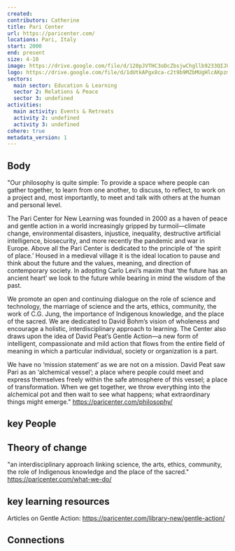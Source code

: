 ```yaml
---
created:
contributors: Catherine
title: Pari Center
url: https://paricenter.com/
locations: Pari, Italy
start: 2000
end: present
size: 4-10
image: https://drive.google.com/file/d/120pJVTHC3oDcZbsjwChgllb9233QIJUe/view?usp=drive_link
logo: https://drive.google.com/file/d/1dUtkAPgx8ca-c2t9b9MZbMUgHlcAKpzm/view?usp=drive_link
sectors:
  main sector: Education & Learning
  sector 2: Relations & Peace
  sector 3: undefined
activities: 
  main activity: Events & Retreats
  activity 2: undefined
  activity 3: undefined
cohere: true
metadata_version: 1
---
```



## Body

"Our philosophy is quite simple: To provide a space where people can gather together, to learn from one another, to discuss, to reflect, to work on a project and, most importantly, to meet and talk with others at the human and personal level.

The Pari Center for New Learning was founded in 2000 as a haven of peace and gentle action in a world increasingly gripped by turmoil—climate change, environmental disasters, injustice, inequality, destructive artificial intelligence, biosecurity, and more recently the pandemic and war in Europe. Above all the Pari Center is dedicated to the principle of ‘the spirit of place.’ Housed in a medieval village it is the ideal location to pause and think about the future and the values, meaning, and direction of contemporary society. In adopting Carlo Levi’s maxim that ‘the future has an ancient heart’ we look to the future while bearing in mind the wisdom of the past.

We promote an open and continuing dialogue on the role of science and technology, the marriage of science and the arts, ethics, community, the work of C.G. Jung, the importance of Indigenous knowledge, and the place of the sacred. We are dedicated to David Bohm’s vision of wholeness and encourage a holistic, interdisciplinary approach to learning. The Center also draws upon the idea of David Peat’s Gentle Action—a new form of intelligent, compassionate and mild action that flows from the entire field of meaning in which a particular individual, society or organization is a part.

We have no ‘mission statement’ as we are not on a mission. David Peat saw Pari as an ‘alchemical vessel’; a place where people could meet and express themselves freely within the safe atmosphere of this vessel; a place of transformation. When we get together, we throw everything into the alchemical pot and then wait to see what happens; what extraordinary things might emerge."
https://paricenter.com/philosophy/ 

## key People



## Theory of change

"an interdisciplinary approach linking science, the arts, ethics, community, the role of Indigenous knowledge and the place of the sacred."
https://paricenter.com/what-we-do/ 

## key learning resources

Articles on Gentle Action: https://paricenter.com/library-new/gentle-action/ 

## Connections




